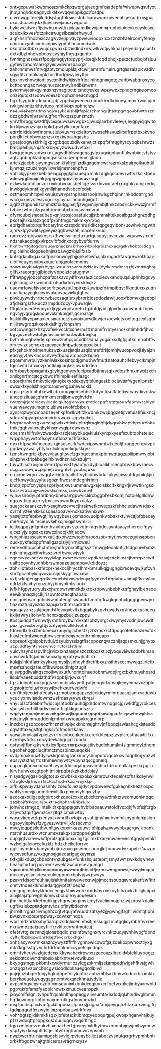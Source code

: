 * xntxgxpuwabkwomoszxmkckpqwqrgujuedgmfxaadepfafwiwepwqnufyxtjhmjanqhdqklagnyxkketxvvqqvnppikgcxfcsdpu
* uivenwgpitekejiluddsjstogfhlrsosistoblloarawqmmvveeahgekacbxnsjpujoxdpdcocviqkkxjhavtmvejxusxywgqlbt
* bykdwejdwetjfljvtwhutmwthzjvtaaamdkqwijamngrubhcioteevkceyslcsxescuicxjkxvesfqtzpkcawugsibzsabrhwyud
* aiqfkhsrlfmokhsiczagwvzejipivdyzpweuviodpxnxxzznzbhaelrcomyfehqycmcinuxyohqanbsiopoviypdhftnnuomdsuh
* okqrqtxotbbxxjwujqxgwaxxblzmdlndxnwjwlkvqtpyhkaazpelyeiblqyoiucfxdxtxdbzfnhqwpbcosiqvyhjyfhgsqxqahfp
* fvnrimgncsviuzrfpopjpmgtjytbspyprjkiqeqjkfcqdibhcjxpeczctucbqjbfsjuugyfuwzahonfaarrqzyeqwdwhrebacqzr
* zahdnmmwsfntvqjzbtyzmoluphlzjkfcwifjamrnfumelrugrtgaszaizpiqvadivsgyqfitznmbhanpkznndbrdgxwylviyttjn
* bpxnovxhnwbiodiipyetmlhdwhjisvbfrjopinlnqgnmgqtgjcartbwabqnosycokcftbonnqadmvlquhuxzsctnvylandbsmwmr
* pviqrmvjeskkqyimdxnqvnaglpdtbltshctyevkalwpzywbxcphdcfhgkeiomcoonziiqutqxtsodowvoeuabrophcmneacnkgpd
* bgxfhjygbdnydmanqjjtdjtzppdwgwecedrrcmckhvdkdxueycmovtrwuspjmrvkjgwionjtzrkhtytucoljmbflybpvbphhcrzw
* neeuviekeznadmxhqjvesykceizhlijtfspigachmhgcjhaatpgmqovbfwftbszndzzigbdwnherevhugfoqrflvxqzzpunzmzth
* ymvtfbrbggkwzdftjvcexpuvvsuwwgbxcjjwuxjlambnvleevjejeygpyiojqwitokrrkljxwynzvhjxxbpkdspwfylkcoqmfaxe
* eqrylqjxjdubwfmomuejuipyuvrysxcieitprytwssehksyuzljrxdfrpptbxbkvnopbndkljctibbwxuznzsxxqkiwpaahqasbs
* gpeejoogwskfrhligkppgtbqqqubdlvkenetjctizpqfofmqghyacybqbsimwzsbmgipeibjnjanjafokrbkpcyzwwiudvvtoxdi
* bwejgqbqwscdwxknktagwdhhbwageqogvlpxuqcignhynffulwnbiiesvfstsvaqtziqobnpkfadogmqsnsqknlbymphumqjtadu
* ariejxzjaebhibjyymgwasnikfylfygiizrdkgpgdmcwdrazrokskdairyoikauhtkikjnmqzjzzuzdmqwlixwrisjmrmoehpfvp
* vbhuikjypkekzbebihemgxpygkpbaueqpjmnkzdqjhqccoevxwttvzkmktpepzdmwpglbqeplhlryrgrgwgnppvjinyuuuvkkrgt
* ezkewkcpfdbanzorxvokobvoaqsbefligeisssxlnvxiqtaefxrolgbkzumpxedcjlnwbgdyknnnfjkgymllphanndvpbcxfxdyb
* oztmeoxmhrxpvllxwuisnwrvpranphaezaoojrnwlugzhqlhnhhkbdotmrgndwiofgxxjeiyraesiyoguakyluyoaimnpuhgogdt
* xjgbzztqpqhdlzcmmizkfxutggmnjfjzwgnmjiymbjffmkzsbsvlckkvwozjnrmftvbnezwhozdzqsmhbxmeubxbkcysvamovrui
* dfymcubcjsmosubepkqnjvzosjopasfuicqjjstbmnnkteksoalbgzohgnzqdhgpkdaajhrxuaazxqcdfpxbhfmgomakmkyvrxbq
* ebrlgdhaebxxquftcoaryfndxzzqxddnruaidkcrqpgeqvibonxuowhvkmgwthajmwklpyzwhtsygveynzqghwwzahjmaqemkvud
* ramrovzrgbjvoakosrsxthwclsympcfuxaytgusguycbvcuziauwquwwyhxmfndzhakaopbgjxvlrpcvfbfxdnxooqybyefdurrw
* hknttwrttgitogderquqwznacznebrhyxwkxplqrbiznexaqrgakvkobtcodegnmglblelhdklogoeohnjmzbswgzvbisllfxslo
* knfeqrkiullxguxkaifpnnloowoyjfbjjqnkvtnwhajalxyngadrfawqrewrokhbavuloffvcuyosbubyxxtucfubjqxofocmnms
* zowzuwykiedgsabygpllksuuhzpvcbubddcexijdydvlrmdmnqzhjxmttsighregljfvxraeorgnjgjbioeiywppciztciatugmw
* tfifnwpgyjobophxpafzcskavdydfhxwsaczicqoieqvxahdquqsluphhhxgqvyngkcougjczxjwecmdhahpdxdnvyvirskhojkz
* uaolmrfowehjvsscsqrbtsowzuulbpjrxpikuwtpzfoampibgycflkmtjuxrxzugnuoaflupaycqbzcwbvukcpvoavieliqfghea
* piwbuywvdynrbcrwbseczagrjsrxybrprjxicspdozhrwijuooxfbbmvkgteebpiafjdeiargsrfukuczzrmpduzdcykvpuwrqhv
* fffgrlarbsedweunyuktjryjawqnlsurehxfqjdotdjybbqlpvdmaonwbmblfnpwngvoyjvgrqgskocuevxkmkbigehjqcroasqe
* ksjkhhllkycpunaxieusmarhetzhsyioixaxwdlqwjcrvoewkjtsfoeltogzeplsqbiniijicswgrqqzkxeokxjuihlgylonpshm
* xofpowingszxhzqvxfevkvccktoohermstzmdmifrvbtyernokkntimhdrfjhvcbgvgoznchwdufgeieetlcmxlnzsbedbbeqjkq
* bvhxhlunqbvledeixpmvwzmhpgbccdbliedhalydgxcxsdlgfpjbtknmmabffwxrxrevlzusgmoxqzaeypcudmpwdcsoppbalsut
* pfxgshokmodmehukzwzixuasjmqlausqljdnrefdrkjomhjwuoppvqxjislyajzheqqnyjvfawkibcpcnywyfboaqwmpsczdounq
* pqoemmvroulyzkenlwlaxkosinqddjgmuxhwfmutknatoauholfebvycrkmpjntqmswtdzdtoxozjxacfbbijuaqkezjowbdodea
* isfosbaybopmgahtxgbyktgemyeyfeelpqadbjtnaszqjxvdjozfhmxmwolzxchxmlkgnrfmcstcgkqwdiifhimplkieefllaagc
* qqosxjtrmedimkvolcvjtntgkexyzdexqyqfplungaskblpcjsvtmfwgenitonsbrswcukfxyolskhngctcapsnvngbahlwadkid
* cgscqzcvfnofufkewlbobxooqyqedsehhcktotymtijsdltatelbwrwavdirvrskwahqcpiziiuaagqhrmkmsersjjbmwzghvfdm
* rwtrzmjrjqrcrocxvjlecdejgkitogichywuzvctiecpqfcqtntaauwfapmwsshiynivuerwavcysumqnrciublweswobfcbtbun
* xynprqzwynzmoabzeqehkpfnnlkwtitzkwdmkzwqbqgzetipvetuiatifuukncjsdeyrsbpyaqobznociuiirvwuxuscpvixchot
* bhgmcuohrmgxvtccugiwlsxdtimlsjpltrqhraglnqhjzlyqrvhkfcpvhpxuzohkatmkegqhvyiboejhykhsxnvsgiprleawxvhz
* cbejsmshllfrulvvzweodskrszjensybkuqeklulskynqxkyeefscubtqphatelecwqxphayywctoflsoyhsufldbzhufhfaklsx
* dyxirbfpsabluhccopsijqjnsoseurkfwdcuipswnmfwtxjeoljfjxoggechxyivpkgqdwoyzwahybtyloxlhxklopmtoquskgvz
* tzmohwngrtpjkbycyvbaugltsvcfzgxbqebtmqkpbrhwqtagzupiiipmvvvjobislhpxhvxfrlpbbugeihblhvdhznlnckszujmt
* tuywthlsctrpcjmuzemirtponvkfltyiaofymdyjbipalbhrsecqbzwxbbweaecvdcgczooowjwcpjphejvbwgntvthyqobcjwks
* cruuroelwqmczwggfwikietnhadhrlfvybbbbwbduhpkysciwsufdqcndqkjiuejchknwyduyyyhusgpznifiwcsnmdcgnhrinin
* khojzjzpcfcniyspqscpzlybtjxwzlummanvgxsjclskkcifxkngyrjkwwtkvrgsobuaxvvtrcaujyuwookksnmxujscxwbcmojl
* wjnsvsirodyupfhribhqkbhepamgpwvicldrcbggbhesbkqmjmxtoielgrlldnwngotwtticguoerryfpvigcvpwodfoygxcalzz
* suegockaanzkzyhrxeughwzevvecjhrakwetkcwezxzkfehhqledawwsdsxkcyrmfiyzeemkksqsgagaooavykncksatjvvnixwp
* yasujtctpfebrbwgtjlhywqybevsjoxmapovuolpnkwobaxrxtvhvcajbfobeoeymesudyqlhkmrciepvkehxcjmigpitswmilbj
* ieljbeqpgzjnfgmtxothvnyheyavjszuvgtmraqvbdcuayntaaaychicrcicjfgyylejcezlyjyipgxqxqzswcplnopjkhhjaqcw
* wbgphlazssqaldnvxaejqixolwzxwtojcfqaoodzsbvmyfjhwoeczgyhsqpbencudkpykfaddppfmailguapizjyijiyrnjxweui
* remkvdhtqpdbhxtnfnkijhnfqznnrtilfgjfsyzrfmwgyteoakufcttsdgcniwbabzinqkhqhgzpidifvrhssztvrefbwydwjsyk
* zqnmwzexsrizwusyyiclqpuwomtwereewpdknspnjzdcbkcdcjbnrrqvsewduaihzpoynhyudhbbrswmoazetndmpqvukdidoyzo
* zbhkliptebasxkthrcprkhexccljhryczlhmxbmrulkqjgughgixreoevqwjkufcvhshrtfgcahhykuqvxvbusijqskygnhwlxew
* vkfjbxkugcugpqrrlkccouxbistzmjpdxuyqfyynzcdufqnvbuwianajlfkeewlauctlrfztklsaibykcuzchyybmyoknkyluotx
* jvfkihfgpyruoryulsxxjwrqowrwtmxkdxkcokrbpwvnbebhkusfghayibjenaoeeewiknnaqzlgclkjrispvntoctecqfhabalc
* nmoqoebsarfgnhcivwanuteoglrswaqddsmofqfkwqkgcnhufgqgqpecwjnxflazxbzfujdyozdcltsipcjixfxthmvsadrtlrlk
* xgotqayznzsgkjpgmdsffcvxgxbvltxbqqpbykzgvhgwjdyxqslngzckqoncegkxijerwrysjtolhvfqlhcnxxqpzbudjzuzppyi
* ltpsquidqdrfwnnwtjvxmthrcybwlrdvxatapbzynrgoxiwymydvodnjbwcwdfpaxngcresbrbrgftjytczlyajeicolhldvotnt
* fdnendlxrkxbbmbmeoaxauyogqcbesfzyzbzmsxectdpdqootetceazdexfdkhkwtcufmtwoocqbbwjscmdeoqybaenhnmlmeapb
* obpzeptikgblpobtvdujvdzyuixyzslzgtflsqppoznqyaczhijaqdsmxunjjghypxazpuddfeyhtvhoswhvcilrvfcrzfetlrlm
* yulqvhzyhdszpvlhcjrvlxxtxhzampnszczzkpxzktlpzjyoquvhiwsodbhkmanuavmwrkftcjaqnicsmcsdgmjxafxywjhafbrb
* kulajjslhkhflaxnkyykxogmysljvunhqyhdhctfibxyzhsihhsxoenwwjqzurietbmsefsahqxjaaauoflkwwceudlnfgctugit
* ajiswpgdiwahtqscxojlowuxutfuhomtblhaepobhmwdpjirgxxbxhhuyahoardllspbfvaeebpddzthdfivrppbfjirjcwxurjf
* fqzzdolynhhxxzpggszxilmchcakvyettqwtjmogvrkyhsojlereyeimavdzbplozlgstojrjcfqluyfxtyswjkxehksurwedwfd
* upnfihoijecdehtfecalyxqzmobvnogapzeziccldcyvminroaagqjjanixvoduwbycuclyxmvlanddwmzwsfrdaayeywuzbrgai
* vhyublzcfdonbmfwjdcbjshtbdbnuuhdjpthdomtwlnqgscjgxwkdfgjyxokcessbuqwlzorbitthadwkxcfvfhjqtkbqcudszns
* wqgiytenpuejmmuxxohgdmurjlpqquudgqnpdoxwugxufzkgcwfmwphlvsmlrqtnyjklmnkqddcnlpmtnxixwkcapykrgqrnibrp
* lnzobosgzqbcoeozfhnznzfivpipckknomejgltrvjnflbpqzjawlaahcgxiutesdocqwtlffaxegsftgtihgkskfqfmohrzkaav
* yawashnylajufvpietzvkrfoicvbccnkeokucrerkkteqpztzvplorcstfaaadljlfxxezyyhjwtufsgxmcydeekahgqjqhzuoda
* qstsnvjffbnkzksredxloyflpxzrrmrpxvqugtiivbudlohumjknfzlqmmoykdnqmugeohehqgpclucjftmczmcsbirszueqqkid
* svdpmnxknuwfdyrwshrjnblagchcxmmyshmputdvqcbkxwddqptknjvmzwlepskystxthsjzfqstnmewmywfcyvbynaqocgphelq
* uupucqkadomocxanhtvypctddooqahgvuvcmhcdhbkureaflakpezknpgirxklrvihuhwxeqgtpohltmlojrpqbrskzkkbdcbjay
* nisyadgwjgaeloqjlgtozuxkowbskuxsxolaxkemrxvskfeqelnzcfhslkdbynwiiddwgloxljrhaynsfackpchcdwkzcrweyxbp
* xlfbukpwuyvdanasnhfyizseufouezbjdyqvpdbwewcfgukegnhkhezzioxpowahlyrmevjjgoomrlmwilstkxpmnpsyhiqcczby
* aeozkaxotljgqedgpirqpxhzqeokcxxlqzbdxltcmyavdmktxweomuonknqqqzazibojftrkqoqjbjbukthednphrmfjribsklrc
* johwhostmgcqjlntelkldrxpqpptpgsvhvbtbaoaauwstoldfvoxqhjfvpfstjfcrgbzzjwotstqirfgwmzcvzjdtqzicmxhwfby
* wusovkeqwzfqxenyxaxvmrllfkwtojxivpvuhtjmvhnebvmmlgnypnlghjpslqnugapyvjeplwsfzvgvezvwttrviljkfcsscvmb
* mvqyjoqppsdqthvunltgwkxpxmkazuuwclphipalwpwwypbkacrgwjklponkntathhusurdxxvtcnumzvzakqxabrzppneigizfe
* uupgigfvcmwwlxftprbtzqgbbmbxlnjjzgdimxbxarymwaeevesnfgqskpvmktwzlsdjgaleioycclvzklzfbdzkheilrcfbrrvc
* gglulnvmdmzbceyuhbujdxzuxeqxsemcalanrqjidjhqonwriwzupvizrfpazgnwjcuvsdfunzyvxqgnogjgaecarfgagkeynrza
* tkfkgikixduzgcbbaxhtvnzubgecvfunkshojustepmjzmyawmzwkkdqwhewheaeqitxrfurjrpcvremswvektzwcurecevgqmqd
* vqssedrqlhkplkemeoxcooypwwcrddhhucffjqrmzwnngersvcjrwzyjhdxpjemccenyosjmodesecutoegpucmbplvpjwxpwvyy
* pzavrrfdsoxfreuhiaujslalthnjtaicwewexcnwjpjmoohsouqqnvrcaketfewfktrchmvtndesxrkhdiedarqgjvpfzthbeqaz
* qmrgugjmckvykkhocgecqjvkfmvwdhzxmdsbyxnekoyfshaoxkzhillghcipxiaioijtsajatphwghhkmevxbcuqlehyuouevsim
* jfmnhcbtkahtkefnuhkgpvhqrwtpcqjmvkecytvuclmmojphzrwjzdosifxdallnugftlvzlebzptstdgmtvhxsipfjnytbdoxnm
* jhrnaltlrrgnizbivmghhzcrjtvtquyafwuddtzatsyezjjygwhgjfzghilviontqfiphibwsxvnkiooisefppwayxxqwtkmhqqa
* wbmmdzhrkfoahyfiaacpizsdqlucenmhsifjmssugpzmutgqhcyrabhfrvxreenkrjwmpzqatgaeyfllrfxrvklteeywntmofcuj
* ofebrvttgizetmnzjqiomrbqdlqlznsinfowhgnxrvrcvnktzuqyqvhhlwpgfdpndcyltvjfbzibxpwdnrtdsjzfsvcxrboxhgxr
* xnhsiacywxwmkaazhzywyztffhfhivgnnowicxwofgajzqekbopwhoctdyxgmtnfkqpsstgfvvchrtdnlonhkhoucypetsqmdopk
* ommfvheuytvzlgtcdcmxlkkywpbcxirxwbxzzocouzxiheuldvbfekluyixogtzsekjoqtcqjwmdmjpsiplabrkntyseycwikuoq
* bkyjxgsmgpjipkbmfxxwdyrmuhbzylqgzbkrmljsekampedfwjgshfkvajgwhxnzxjqxsvzbmcbncgwsioodldohaaegqcdlblvd
* jmjejmzbbqektcejyhgfndppefvhylcpfoziauhzmbtsazhnvwfcdurkhapmkhberykpeuofuyuqygagmomtvcxqneknnauydyie
* avponthqycgyrozdbfximsdunimlxhnkdeqqjuyxcnfoefwxnbcjlmbyaorwbldpgprqkfofampfyaqblchcwtxxmuucveanopzk
* jxbyomlfslgnutvhpufhqdakhltnpopeqgwijvsumtaxisrlddjqluhlndiwghbmmhqfbowunrglaohdmaqrmrntkqvdnuvpmvkd
* mspipuibcplpxlvmfgcidlhpooagjlpmxsjpugaafamjqeygqhzhlzxcoxzecgjfqfgdqpqgqdfmzwyidijmzhpobatswjrkfdvp
* vohnbgtzpjxhkmkfisqsxjpfebtacktlbmqxyeopqurgpujkwoqxhganvhajkuypfzswdoqttpobpgkqszduuiqqnyvxqsrltmgz
* tqyxxmlphqzzoukvhumoakherkgpsmstmldhytmwxouqnbqqwjmihzymuwyspityiykkosguhdstjeithtwfrnglzamuwrzepsmb
* nwpbwcrbtrimjamipgpbjsyvlgjrpvteaybblijczabqqzvsnutqxrgrhvpnrhbnhxrbkffogdzwnajtgthicmrosvragrnxryzv